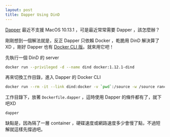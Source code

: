 ```yaml
---
layout: post
title: Dapper Using DinD
---
```


[Dapper][] 最近不支援 MacOS 10.13.1 ，可是最近常常需要 Dapper ，該怎麼辦？

剛剛想到一個解法就是，反正 Dapper 只依賴 Docker ，乾脆用 DinD 解決算了XD ，剛好 Dapper 也有 [Docker CLI 版](https://hub.docker.com/r/rancher/dapper/)。就來用它吧！

先執行一個 DinD 的 server

```bash
docker run --privileged -d --name dind docker:1.12.1-dind
```

再來切換工作目錄，進入 Dapper 的 Docker CLI

```bash
docker run --rm -it --link dind:docker -v `pwd`:/source -w /source rancher/dapper:1.12.1
```

工作目錄下，放著 `Dockerfile.dapper` ，這時使用 Dapper 的條件都有了，就下吧XD

```
dapper
```

缺點是，因為隔了一層 container ，硬碟速度或網路速度多少會慢了點，不過短解就這樣先撐過吧。 

[Dapper]: https://github.com/rancher/dapper
